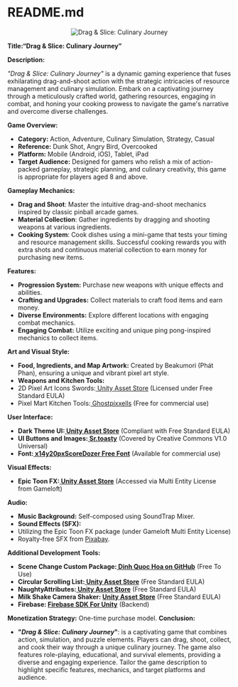 ﻿# README.md

<p align="center">
    <img src="Assets/Resources/IconGame/IconGame.png" alt="Drag & Slice: Culinary Journey">
</p>

**Title:“Drag & Slice: Culinary Journey”**

**Description:**

_"Drag & Slice: Culinary Journey"_ is a dynamic gaming experience that fuses exhilarating drag-and-shoot action with the strategic intricacies of resource management and culinary simulation. Embark on a captivating journey through a meticulously crafted world, gathering resources, engaging in combat, and honing your cooking prowess to navigate the game's narrative and overcome diverse challenges.

**Game Overview:**

- **Category:** Action, Adventure, Culinary Simulation, Strategy, Casual
- **Reference:** Dunk Shot, Angry Bird, Overcooked
- **Platform:** Mobile (Android, iOS), Tablet, iPad
- **Target Audience:** Designed for gamers who relish a mix of action-packed gameplay, strategic planning, and culinary creativity, this game is appropriate for players aged 8 and above.

**Gameplay Mechanics:**

- **Drag and Shoot**: Master the intuitive drag-and-shoot mechanics inspired by classic pinball arcade games.
- **Material Collection**: Gather ingredients by dragging and shooting weapons at various ingredients.
- **Cooking System**: Cook dishes using a mini-game that tests your timing and resource management skills. Successful cooking rewards you with extra shots and continuous material collection to earn money for purchasing new items.

**Features:**

- **Progression System:** Purchase new weapons with unique effects and abilities.
- **Crafting and Upgrades:** Collect materials to craft food items and earn money.
- **Diverse Environments:** Explore different locations with engaging combat mechanics.
- **Engaging Combat:** Utilize exciting and unique ping pong-inspired mechanics to collect items.

**Art and Visual Style:**

- **Food, Ingredients, and Map Artwork:** Created by Beakumori (Phát Phan), ensuring a unique and vibrant pixel art style.
- **Weapons and Kitchen Tools:**
- 2D Pixel Art Icons Swords:[ Unity Asset Store](https://assetstore.unity.com/packages/2d/gui/icons/2d-pixel-art-icons-swords-259620) (Licensed under Free Standard EULA)
- Pixel Mart Kitchen Tools:[ Ghostpixxells](https://ghostpixxells.itch.io/pixel-mart) (Free for commercial use)

**User Interface:**

- **Dark Theme UI:[ Unity Asset Store](https://assetstore.unity.com/packages/2d/gui/dark-theme-ui-199010)** (Compliant with Free Standard EULA)
- **UI Buttons and Images:[ Sr.toasty](https://srtoasty.itch.io/ui-assets-pack-2)** (Covered by Creative Commons V1.0 Universal)
- **Font:[ x14y20pxScoreDozer Free Font](https://hicchicc.github.io/00ff/)** (Available for commercial use)

**Visual Effects:**

- **Epic Toon FX:[ Unity Asset Store](https://assetstore.unity.com/packages/vfx/particles/epic-toon-fx-57772)** (Accessed via Multi Entity License from Gameloft)

**Audio:**

- **Music Background:** Self-composed using SoundTrap Mixer.
- **Sound Effects (SFX):**
- Utilizing the Epic Toon FX package (under Gameloft Multi Entity License)
- Royalty-free SFX from [Pixabay](https://pixabay.com/sound-effects/).

**Additional Development Tools:**

- **Scene Change Custom Package:[ Dinh Quoc Hoa on GitHub](https://github.com/hoadinhquoc/unity-custom-play-button)** (Free To Use)
- **Circular Scrolling List:[ Unity Asset Store](https://assetstore.unity.com/packages/tools/gui/circular-scrolling-list-187418)** (Free Standard EULA)
- **NaughtyAttributes:[ Unity Asset Store](https://assetstore.unity.com/packages/tools/utilities/naughtyattributes-129996)** (Free Standard EULA)
- **Milk Shake Camera Shaker: [Unity Asset Store](https://assetstore.unity.com/packages/tools/camera/milkshake-camera-shaker-165604)** (Free Standard EULA)
- **Firebase: [Firebase SDK For Unity](https://firebase.google.com/docs/unity/setup)** (Backend)

**Monetization Strategy:** One-time purchase model. **Conclusion:**

- **"_Drag & Slice: Culinary Journey_"**: is a captivating game that combines action, simulation, and puzzle elements. Players can drag, shoot, collect, and cook their way through a unique culinary journey. The game also features role-playing, educational, and survival elements, providing a diverse and engaging experience.
  Tailor the game description to highlight specific features, mechanics, and target platforms and audience.
